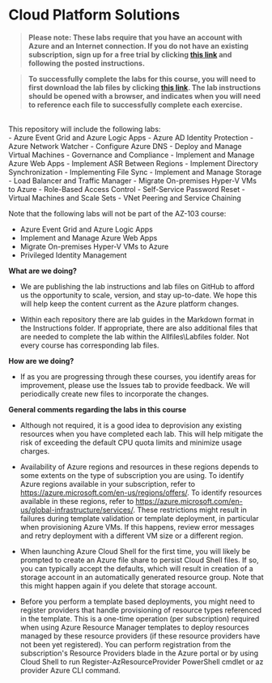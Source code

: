 # Cloud Platform Solutions

> **Please note: These labs require that you have an account with Azure and an Internet connection. If you do not have an existing subscription, sign up for a free trial by clicking [this link](https://azure.microsoft.com/en-us/free) and following the posted instructions.**

> **To successfully complete the labs for this course, you will need to first download the lab files by clicking [this link](https://github.com/BGarza-CoIT/D084-Lab-Resources/archive/master.zip).  The lab instructions should be opened with a browser, and indicates when you will need to reference each file to successfully complete each exercise.**

<br />
This repository will include the following labs:

<br />
-  Azure Event Grid and Azure Logic Apps
-  Azure AD Identity Protection
-  Azure Network Watcher
-  Configure Azure DNS
-  Deploy and Manage Virtual Machines
-  Governance and Compliance
-  Implement and Manage Azure Web Apps
-  Implement ASR Between Regions
-  Implement Directory Synchronization
-  Implementing File Sync
-  Implement and Manage Storage
-  Load Balancer and Traffic Manager
-  Migrate On-premises Hyper-V VMs to Azure
-  Role-Based Access Control
-  Self-Service Password Reset
-  Virtual Machines and Scale Sets
-  VNet Peering and Service Chaining

Note that the following labs will not be part of the AZ-103 course:

-  Azure Event Grid and Azure Logic Apps
-  Implement and Manage Azure Web Apps
-  Migrate On-premises Hyper-V VMs to Azure
-  Privileged Identity Management

**What are we doing?**

*	We are publishing the lab instructions and lab files on GitHub to afford us the opportunity to scale, version, and stay up-to-date. We hope this will help keep the content current as the Azure platform changes.

*	Within each repository there are lab guides in the Markdown format in the Instructions folder. If appropriate, there are also additional files that are needed to complete the lab within the Allfiles\Labfiles folder. Not every course has corresponding lab files.

**How are we doing?**

*	If as you are progressing through these courses, you identify areas for improvement, please use the Issues tab to provide feedback. We will periodically create new files to incorporate the changes.

**General comments regarding the labs in this course**

* Although not required, it is a good idea to deprovision any existing resources when you have completed each lab. This will help mitigate the risk of exceeding the default CPU quota limits and minimize usage charges.

* Availability of Azure regions and resources in these regions depends to some extents on the type of subscription you are using. To identify Azure regions available in your subscription, refer to https://azure.microsoft.com/en-us/regions/offers/. To identify resources available in these regions, refer to https://azure.microsoft.com/en-us/global-infrastructure/services/. These restrictions might result in failures during template validation or template deployment, in particular when provisioning Azure VMs. If this happens, review error messages and retry deployment with a different VM size or a different region.

* When launching Azure Cloud Shell for the first time, you will likely be prompted to create an Azure file share to persist Cloud Shell files. If so, you can typically accept the defaults, which will result in creation of a storage account in an automatically generated resource group. Note that this might happen again if you delete that storage account.

* Before you perform a template based deployments, you might need to register providers that handle provisioning of resource types referenced in the template. This is a one-time operation (per subscription) required when using Azure Resource Manager templates to deploy resources managed by these resource providers (if these resource providers have not been yet registered). You can perform registration from the subscription's Resource Providers blade in the Azure portal or by using Cloud Shell to run Register-AzResourceProvider PowerShell cmdlet or az provider Azure CLI command.
